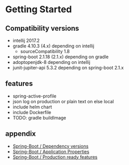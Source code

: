 # Getting Started

## Compatibility versions
* intellij 2017.2
* gradle 4.10.3 (4.x) depending on intellij
    * sourceCompatibility 1.8
* spring-boot 2.1.18 (2.1.x) depending on gradle
* adoptopenjdk-8 depending on intellij
* junit-jupiter-api 5.3.2 depending on spring-boot 2.1.x

## features
* spring-active-profile
* json log on production or plain text on else local
* include helm chart
* include Dockerfile
* TODO: gradle buildImage

## appendix
* [Spring-Boot / Dependency versions](https://docs.spring.io/spring-boot/docs/2.1.18.RELEASE/reference/html/appendix-dependency-versions.html)
* [Spring-Boot / Application Properties](https://docs.spring.io/spring-boot/docs/2.1.18.RELEASE/reference/html/common-application-properties.html)
* [Spring-Boot / Production ready features](https://docs.spring.io/spring-boot/docs/current/reference/html/production-ready-features.html)